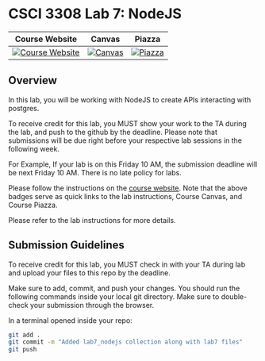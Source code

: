 # CSCI 3308 Lab 7: NodeJS

|                                                Course Website                                                 |                                                   Canvas                                                    |                                              Piazza                                               |
| :-----------------------------------------------------------------------------------------------------------: | :---------------------------------------------------------------------------------------------------------: | :-----------------------------------------------------------------------------------------------: |
| [![Course Website](https://img.shields.io/badge/Labs-Lab7-0A4D99)](https://cuboulder-csci3308.pages.dev/docs/labs/lab7) | [![Canvas](https://img.shields.io/badge/Canvas-CSCI3308-CFB87C)](https://canvas.colorado.edu/courses/96969) | [![Piazza](https://img.shields.io/badge/-Piazza-3e7aab)](https://piazza.com/class/lll64nomt766ea) |

## Overview

In this lab, you will be working with NodeJS to create APIs interacting with postgres. 

To receive credit for this lab, you MUST show your work to the TA during the lab, and push to the github by the deadline. Please note that submissions will be due right before your respective lab sessions in the following week. 

For Example, If your lab is on this Friday 10 AM, the submission deadline will be next Friday 10 AM. There is no late policy for labs.

Please follow the instructions on the [course website](https://cuboulder-csci3308.pages.dev/docs/labs/lab7). Note that the above badges serve as quick links to the lab instructions, Course Canvas, and Course Piazza.


Please refer to the lab instructions for more details.

## Submission Guidelines

To receive credit for this lab, you MUST check in with your TA during lab and upload your files to this repo by the deadline.

Make sure to add, commit, and push your changes. You should run the following commands inside your local git directory. Make sure to double-check your submission through the browser.

In a terminal opened inside your repo:

```bash
git add .
git commit -m "Added lab7_nodejs collection along with lab7 files"
git push
```
